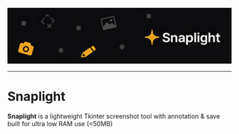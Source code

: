 ![Banner](assets/banner.png)

---

# Snaplight

**Snaplight** is a lightweight Tkinter screenshot tool with annotation & save built for ultra low RAM use (<50MB)
